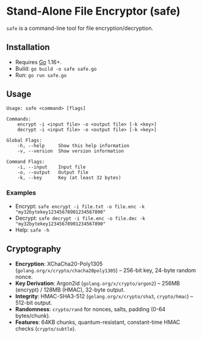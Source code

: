 # Stand-Alone File Encryptor (safe)

`safe` is a command-line tool for file encryption/decryption.

## Installation
- Requires [Go](https://golang.org/) 1.16+.
- Build: `go build -o safe safe.go`
- Run: `go run safe.go`

## Usage

    Usage: safe <command> [flags]
    
    Commands:
        encrypt -i <input file> -o <output file> [-k <key>]
        decrypt -i <input file> -o <output file> [-k <key>]
    
    Global Flags:
        -h, --help     Show this help information
        -v, --version  Show version information
    
    Command Flags:
        -i, --input    Input file
        -o, --output   Output file
        -k, --key      Key (at least 32 bytes)

### Examples
- Encrypt: `safe encrypt -i file.txt -o file.enc -k "my32bytekey12345678901234567890"`
- Decrypt: `safe decrypt -i file.enc -o file.dec -k "my32bytekey12345678901234567890"`
- Help: `safe -h`

## Cryptography
- **Encryption**: XChaCha20-Poly1305 (`golang.org/x/crypto/chacha20poly1305`) – 256-bit key, 24-byte random nonce.
- **Key Derivation**: Argon2id (`golang.org/x/crypto/argon2`) – 256MB (encrypt) / 128MB (HMAC), 32-byte output.
- **Integrity**: HMAC-SHA3-512 (`golang.org/x/crypto/sha3`, `crypto/hmac`) – 512-bit output.
- **Randomness**: `crypto/rand` for nonces, salts, padding (0-64 bytes/chunk).
- **Features**: 64KB chunks, quantum-resistant, constant-time HMAC checks (`crypto/subtle`).
